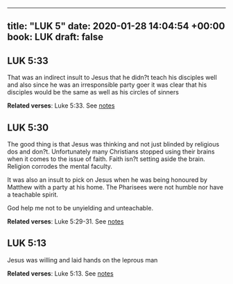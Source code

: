
---
title: "LUK 5"
date: 2020-01-28 14:04:54 +00:00
book: LUK
draft: false
---

## LUK 5:33

That was an indirect insult to Jesus that he didn?t teach his disciples well and also since he was an irresponsible party goer it was clear that his disciples would be the same as well as his circles of sinners

**Related verses**: Luke 5:33. See [notes](https://my.bible.com/notes/3351788239949914555)


## LUK 5:30

The good thing is that Jesus was thinking and not just blinded by religious dos and don?t. Unfortunately many Christians stopped using their brains when it comes to the issue of faith. Faith isn?t setting aside the brain. Religion corrodes the mental faculty.

It was also an insult to pick on Jesus when he was being honoured by Matthew with a party at his home. The Pharisees were not humble nor have a teachable spirit.

God help me not to be unyielding and unteachable.

**Related verses**: Luke 5:29-31. See [notes](https://my.bible.com/notes/3351787115423457702)


## LUK 5:13

Jesus was willing and laid hands on the leprous man

**Related verses**: Luke 5:13. See [notes](https://my.bible.com/notes/3350223612531172319)

